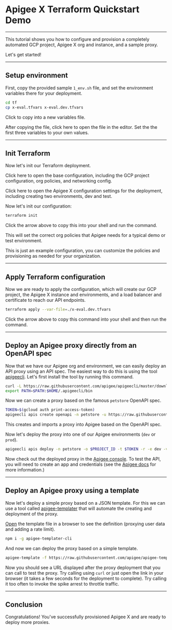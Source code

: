 # Apigee X Terraform Quickstart Demo

---

This tutorial shows you how to configure and provision a completely automated GCP project, Apigee X org and instance, and a sample proxy.

Let's get started!

---

## Setup environment

First, copy the provided sample `1_env.sh` file, and set the environment variables there for your deployment.

```sh
cd tf
cp x-eval.tfvars x-eval.dev.tfvars
```
Click to copy into a new variables file.

After copying the file, click <walkthrough-editor-open-file filePath="x-eval.dev.tfvars">here</walkthrough-editor-open-file> to open the file in the editor. Set the the first three variables to your own values.

---

## Init Terraform

Now let's init our Terraform deployment.

Click <walkthrough-editor-open-file filePath="./terraform/main.tf">here</walkthrough-editor-open-file> to open the base configuration, including the GCP project configuration, org policies, and networking config.

Click <walkthrough-editor-open-file filePath="./terraform/x-demo.tfvars">here</walkthrough-editor-open-file> to open the Apigee X configuration settings for the deployment, including creating two environments, dev and test.

Now let's init our configuration:

```sh
terraform init
```
Click the arrow above to copy this into your shell and run the command.

This will set the correct org policies that Apigee needs for a typical demo or test environment.

<walkthrough-footnote>This is just an example configuration, you can customize the policies and provisioning as needed for your organization.</walkthrough-footnote>

---

## Apply Terraform configuration

Now we are ready to apply the configuration, which will create our GCP project, the Apigee X instance and environments, and a load balancer and certificate to reach our API endpoints.

```sh
terraform apply --var-file=./x-eval.dev.tfvars
```
Click the arrow above to copy this command into your shell and then run the command.

---

## Deploy an Apigee proxy directly from an OpenAPI spec

Now that we have our Apigee org and environment, we can easily deploy an API proxy using an API spec. The easiest way to do this is using the tool [apigeecli](https://github.com/apigee/apigeecli). Let's first install the tool by running this command.

```sh
curl -L https://raw.githubusercontent.com/apigee/apigeecli/master/downloadLatest.sh | sh -
export PATH=$PATH:$HOME/.apigeecli/bin
```

Now we can create a proxy based on the famous `petstore` OpenAPI spec.

```sh
TOKEN=$(gcloud auth print-access-token)
apigeecli apis create openapi -n petstore -u https://raw.githubusercontent.com/apigee/apigeecli/master/test/petstore.yaml -t $TOKEN -o $PROJECT_ID
```

This creates and imports a proxy into Apigee based on the OpenAPI spec.

Now let's deploy the proxy into one of our Apigee environments (`dev` or `prod`).

```sh
apigeecli apis deploy -n petstore -o $PROJECT_ID -t $TOKEN -r -e dev -v 1
```

Now check out the deployed proxy in the [Apigee console](https://apigee.google.com). To test the API, you will need to create an app and credentials (see the [Apigee docs](https://cloud.google.com/apigee/docs/api-platform/tutorials/secure-calls-your-api-through-api-key-validation) for more information.)

---

## Deploy an Apigee proxy using a template

Now let's deploy a simple proxy based on a JSON template. For this we can use a tool called [apigee-templater]() that will automate the creating and deployment of the proxy.

[Open](https://raw.githubusercontent.com/apigee/apigee-templater/main/examples/users.json) the template file in a browser to see the definition (proxying user data and adding a rate limit).

```sh
npm i -g apigee-templater-cli
```

And now we can deploy the proxy based on a simple template.

```sh
apigee-template -f https://raw.githubusercontent.com/apigee/apigee-templater/main/examples/users.json -d -e test
```

Now you should see a URL displayed after the proxy deployment that you can call to test the proxy. Try calling using `curl` or just open the link in your browser (it takes a few seconds for the deployment to complete). Try calling it too often to invoke the spike arrest to throttle traffic.

---

## Conclusion
<walkthrough-conclusion-trophy></walkthrough-conclusion-trophy>

Congratulations! You've successfully provisioned Apigee X and are ready to deploy more proxies.

<walkthrough-inline-feedback></walkthrough-inline-feedback>